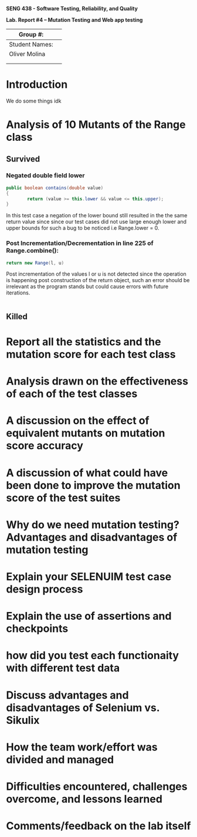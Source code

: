 **SENG 438 - Software Testing, Reliability, and Quality**

**Lab. Report \#4 – Mutation Testing and Web app testing**

| Group \#:      |     |
| -------------- | --- |
| Student Names: |     |
|      Oliver Molina          |     |
|                |     |
|                |     |

# Introduction
We do some things idk 

# Analysis of 10 Mutants of the Range class 
## __Survived__
### Negated double field lower  
```java
public boolean contains(double value)  
{
        return (value >= this.lower && value <= this.upper);
}
```
In this test case a negation of the lower bound still 
resulted in the the same return value since since our test cases did not use large enough lower and upper bounds for such a bug to be noticed i.e Range.lower = 0.  
###  Post Incrementation/Decrementation in line 225 of Range.combine():  
```java
return new Range(l, u)
```  
 Post incrementation of the values l or u is not detected since the operation is happening post construction of the return object, such an error should be irrelevant as the program stands but could cause errors with future iterations.

 ```java

 ```

## __Killed__

# Report all the statistics and the mutation score for each test class



# Analysis drawn on the effectiveness of each of the test classes

# A discussion on the effect of equivalent mutants on mutation score accuracy

# A discussion of what could have been done to improve the mutation score of the test suites

# Why do we need mutation testing? Advantages and disadvantages of mutation testing

# Explain your SELENUIM test case design process

# Explain the use of assertions and checkpoints

# how did you test each functionaity with different test data

# Discuss advantages and disadvantages of Selenium vs. Sikulix

# How the team work/effort was divided and managed


# Difficulties encountered, challenges overcome, and lessons learned

# Comments/feedback on the lab itself
